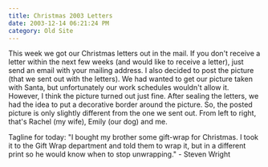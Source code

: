 ```yaml
---
title: Christmas 2003 Letters
date: 2003-12-14 06:21:24 PM
category: Old Site
---
```


This week we got our Christmas letters out in the mail. If you don't receive a letter within the next few weeks (and would like to receive a letter), just send an email with your mailing address. I also decided to post the picture (that we sent out with the letters). We had wanted to get our picture taken with Santa, but unfortunately our work schedules wouldn't allow it. However, I think the picture turned out just fine. After sealing the letters, we had the idea to put a decorative border around the picture. So, the posted picture is only slightly different from the one we sent out. From left to right, that's Rachel (my wife), Emily (our dog) and me.

Tagline for today: "I bought my brother some gift-wrap for Christmas. I took it to the Gift Wrap department and told them to wrap it, but in a different print so he would know when to stop unwrapping." - Steven Wright
